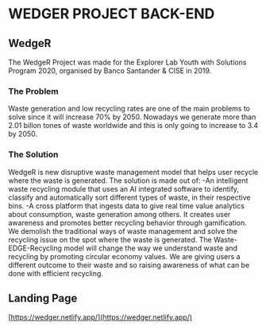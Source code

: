 # WEDGER PROJECT BACK-END

## WedgeR

The WedgeR Project was made for the Explorer Lab Youth with Solutions Program 2020, organised by Banco Santander & CISE in 2019.

### The Problem

Waste generation and low recycling rates are one of the main problems to solve since it will increase 70% by 2050. Nowadays we generate more than 2.01 billon tones of waste worldwide and this is only going to increase to 3.4 by 2050.

### The Solution

WedgeR is new disruptive waste management model that helps user recycle where the waste is generated. The solution is made out of: -An intelligent waste recycling module that uses an AI integrated software to identify, classify and automatically sort different types of waste, in their respective bins. -A cross platform that ingests data to give real time value analytics about consumption, waste generation among others. It creates user awareness and promotes better recycling behavior through gamification. We demolish the traditional ways of waste management and solve the recycling issue on the spot where the waste is generated. The Waste-EDGE-Recycling model will change the way we understand waste and recycling by promoting circular economy values. We are giving users a different outcome to their waste and so raising awareness of what can be done with efficient recycling.

## Landing Page

[https://wedger.netlify.app/](https://wedger.netlify.app/)
